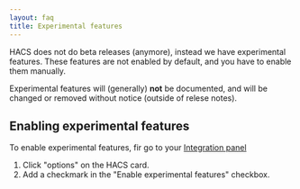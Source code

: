 ```yaml
---
layout: faq
title: Experimental features
---
```

HACS does not do beta releases (anymore), instead we have experimental features.
These features are not enabled by default, and you have to enable them manually.

Experimental features will (generally) **not** be documented, and will be changed or removed without notice (outside of relese notes).

## Enabling experimental features

To enable experimental features, fir go to your [Integration panel](https://my.home-assistant.io/redirect/integrations/)

1. Click "options" on the HACS card.
2. Add a checkmark in the "Enable experimental features" checkbox.
